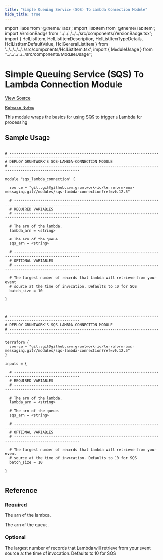```yaml
---
title: "Simple Queuing Service (SQS) To Lambda Connection Module"
hide_title: true
---
```


import Tabs from '@theme/Tabs';
import TabItem from '@theme/TabItem';
import VersionBadge from '../../../../../src/components/VersionBadge.tsx';
import { HclListItem, HclListItemDescription, HclListItemTypeDetails, HclListItemDefaultValue, HclGeneralListItem } from '../../../../../src/components/HclListItem.tsx';
import { ModuleUsage } from "../../../../../src/components/ModuleUsage";

<VersionBadge repoTitle="AWS Messaging" version="0.12.5" lastModifiedVersion="0.12.4"/>

# Simple Queuing Service (SQS) To Lambda Connection Module

<a href="https://github.com/gruntwork-io/terraform-aws-messaging/tree/v0.12.5/modules/sqs-lambda-connection" className="link-button" title="View the source code for this module in GitHub.">View Source</a>

<a href="https://github.com/gruntwork-io/terraform-aws-messaging/releases/tag/v0.12.4" className="link-button" title="Release notes for only versions which impacted this module.">Release Notes</a>

This module wraps the basics for using SQS to trigger a Lambda for processing

## Sample Usage

<Tabs>
<TabItem value="terraform" label="Terraform" default>

```hcl title="main.tf"

# ------------------------------------------------------------------------------------------------------
# DEPLOY GRUNTWORK'S SQS-LAMBDA-CONNECTION MODULE
# ------------------------------------------------------------------------------------------------------

module "sqs_lambda_connection" {

  source = "git::git@github.com:gruntwork-io/terraform-aws-messaging.git//modules/sqs-lambda-connection?ref=v0.12.5"

  # ----------------------------------------------------------------------------------------------------
  # REQUIRED VARIABLES
  # ----------------------------------------------------------------------------------------------------

  # The arn of the lambda.
  lambda_arn = <string>

  # The arn of the queue.
  sqs_arn = <string>

  # ----------------------------------------------------------------------------------------------------
  # OPTIONAL VARIABLES
  # ----------------------------------------------------------------------------------------------------

  # The largest number of records that Lambda will retrieve from your event
  # source at the time of invocation. Defaults to 10 for SQS
  batch_size = 10

}


```

</TabItem>
<TabItem value="terragrunt" label="Terragrunt" default>

```hcl title="terragrunt.hcl"

# ------------------------------------------------------------------------------------------------------
# DEPLOY GRUNTWORK'S SQS-LAMBDA-CONNECTION MODULE
# ------------------------------------------------------------------------------------------------------

terraform {
  source = "git::git@github.com:gruntwork-io/terraform-aws-messaging.git//modules/sqs-lambda-connection?ref=v0.12.5"
}

inputs = {

  # ----------------------------------------------------------------------------------------------------
  # REQUIRED VARIABLES
  # ----------------------------------------------------------------------------------------------------

  # The arn of the lambda.
  lambda_arn = <string>

  # The arn of the queue.
  sqs_arn = <string>

  # ----------------------------------------------------------------------------------------------------
  # OPTIONAL VARIABLES
  # ----------------------------------------------------------------------------------------------------

  # The largest number of records that Lambda will retrieve from your event
  # source at the time of invocation. Defaults to 10 for SQS
  batch_size = 10

}


```

</TabItem>
</Tabs>




## Reference

<Tabs>
<TabItem value="inputs" label="Inputs" default>

### Required

<HclListItem name="lambda_arn" requirement="required" type="string">
<HclListItemDescription>

The arn of the lambda.

</HclListItemDescription>
</HclListItem>

<HclListItem name="sqs_arn" requirement="required" type="string">
<HclListItemDescription>

The arn of the queue.

</HclListItemDescription>
</HclListItem>

### Optional

<HclListItem name="batch_size" requirement="optional" type="number">
<HclListItemDescription>

The largest number of records that Lambda will retrieve from your event source at the time of invocation. Defaults to 10 for SQS

</HclListItemDescription>
<HclListItemDefaultValue defaultValue="10"/>
</HclListItem>

</TabItem>
<TabItem value="outputs" label="Outputs">

<HclListItem name="function_arn">
</HclListItem>

</TabItem>
</Tabs>

<!-- ##DOCS-SOURCER-START
{
  "originalSources": [
    "https://github.com/gruntwork-io/terraform-aws-messaging/tree/v0.12.5/modules/sqs-lambda-connection/readme.md",
    "https://github.com/gruntwork-io/terraform-aws-messaging/tree/v0.12.5/modules/sqs-lambda-connection/variables.tf",
    "https://github.com/gruntwork-io/terraform-aws-messaging/tree/v0.12.5/modules/sqs-lambda-connection/outputs.tf"
  ],
  "sourcePlugin": "module-catalog-api",
  "hash": "19316005582596139ffda3f0ed949f8c"
}
##DOCS-SOURCER-END -->

